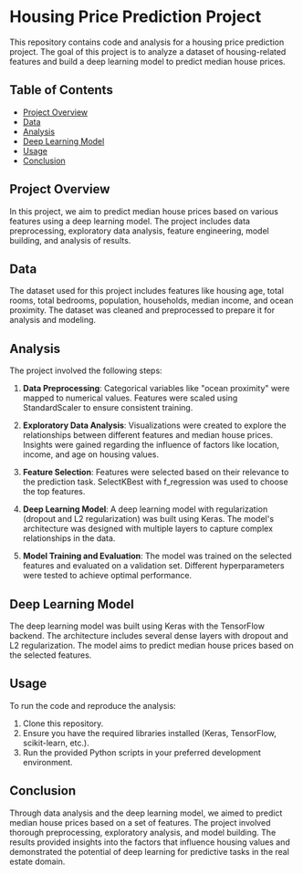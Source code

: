 # Housing Price Prediction Project

This repository contains code and analysis for a housing price prediction project. The goal of this project is to analyze a dataset of housing-related features and build a deep learning model to predict median house prices.

## Table of Contents
- [Project Overview](#project-overview)
- [Data](#data)
- [Analysis](#analysis)
- [Deep Learning Model](#deep-learning-model)
- [Usage](#usage)
- [Conclusion](#conclusion)

## Project Overview

In this project, we aim to predict median house prices based on various features using a deep learning model. The project includes data preprocessing, exploratory data analysis, feature engineering, model building, and analysis of results.

## Data

The dataset used for this project includes features like housing age, total rooms, total bedrooms, population, households, median income, and ocean proximity. The dataset was cleaned and preprocessed to prepare it for analysis and modeling.

## Analysis

The project involved the following steps:

1. **Data Preprocessing**: Categorical variables like "ocean proximity" were mapped to numerical values. Features were scaled using StandardScaler to ensure consistent training.

2. **Exploratory Data Analysis**: Visualizations were created to explore the relationships between different features and median house prices. Insights were gained regarding the influence of factors like location, income, and age on housing values.

3. **Feature Selection**: Features were selected based on their relevance to the prediction task. SelectKBest with f_regression was used to choose the top features.

4. **Deep Learning Model**: A deep learning model with regularization (dropout and L2 regularization) was built using Keras. The model's architecture was designed with multiple layers to capture complex relationships in the data.

5. **Model Training and Evaluation**: The model was trained on the selected features and evaluated on a validation set. Different hyperparameters were tested to achieve optimal performance.

## Deep Learning Model

The deep learning model was built using Keras with the TensorFlow backend. The architecture includes several dense layers with dropout and L2 regularization. The model aims to predict median house prices based on the selected features.

## Usage

To run the code and reproduce the analysis:

1. Clone this repository.
2. Ensure you have the required libraries installed (Keras, TensorFlow, scikit-learn, etc.).
3. Run the provided Python scripts in your preferred development environment.

## Conclusion

Through data analysis and the deep learning model, we aimed to predict median house prices based on a set of features. The project involved thorough preprocessing, exploratory analysis, and model building. The results provided insights into the factors that influence housing values and demonstrated the potential of deep learning for predictive tasks in the real estate domain.



